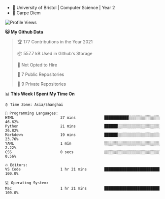 - :school: University of Bristol | Computer Science | Year 2
- :musical_keyboard: Carpe Diem

<!--START_SECTION:waka-->
![Profile Views](http://img.shields.io/badge/Profile%20Views-99-blue)

**🐱 My Github Data** 

> 🏆 177 Contributions in the Year 2021
 > 
> 📦 557.7 kB Used in Github's Storage 
 > 
> 🚫 Not Opted to Hire
 > 
> 📜 7 Public Repositories 
 > 
> 🔑 9 Private Repositories  
 > 
📊 **This Week I Spent My Time On** 

```text
⌚︎ Time Zone: Asia/Shanghai

💬 Programming Languages: 
HTML                     37 mins             ███████████░░░░░░░░░░░░░░   46.62% 
Python                   21 mins             ██████░░░░░░░░░░░░░░░░░░░   26.82% 
Markdown                 19 mins             ██████░░░░░░░░░░░░░░░░░░░   23.76% 
YAML                     1 min               ░░░░░░░░░░░░░░░░░░░░░░░░░   2.22% 
CSS                      0 secs              ░░░░░░░░░░░░░░░░░░░░░░░░░   0.56%

🔥 Editors: 
VS Code                  1 hr 21 mins        █████████████████████████   100.0%

💻 Operating System: 
Mac                      1 hr 21 mins        █████████████████████████   100.0%

```


<!--END_SECTION:waka-->